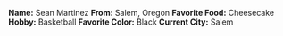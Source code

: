 **Name:** Sean Martinez
**From:** Salem, Oregon
**Favorite Food:** Cheesecake
**Hobby:**  Basketball
**Favorite Color:** Black
**Current City:** Salem
